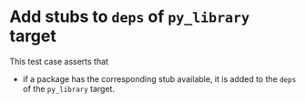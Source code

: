 # Add stubs to `deps` of `py_library` target

This test case asserts that 
* if a package has the corresponding stub available, it is added to the `deps` of the `py_library` target.
